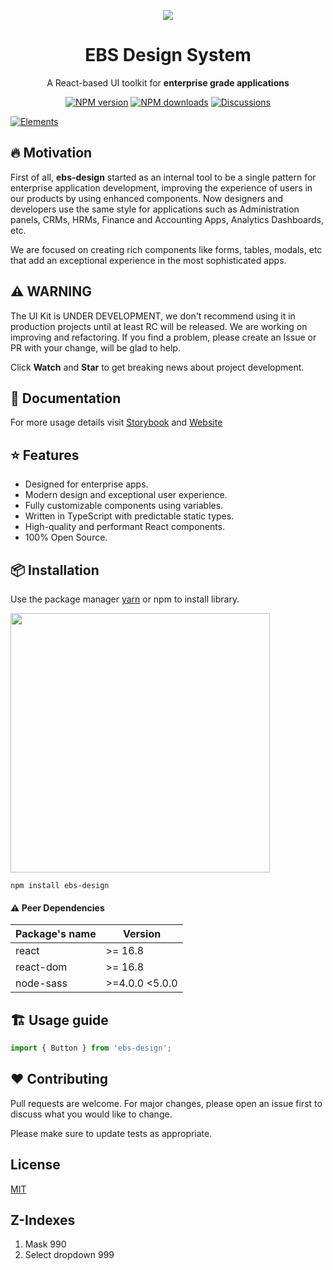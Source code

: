 <p align="center">
  <img src="https://i.ibb.co/J260f5z/ebs-design.png">
</p>

<h1 align="center">EBS Design System</h1>

<div align="center">

A React-based UI toolkit for **enterprise grade applications**

[![NPM version][npm-image]][npm-url]
[![NPM downloads][download-image]][download-url]
[![Discussions][discussions-image]][discussions-url]

</div>

[![Elements][elements-image]][elements-url]

[npm-image]: http://img.shields.io/npm/v/ebs-design.svg?style=flat-square
[npm-url]: http://npmjs.org/package/ebs-design
[logo-image]: https://i.ibb.co/J260f5z/ebs-design.png
[elements-image]: https://i.ibb.co/gMSWhYM/Elements-1.png
[elements-url]: https://ebs-integrator.github.io/ebs-design/
[download-image]: https://img.shields.io/npm/dm/ebs-design.svg?style=flat-square
[download-url]: https://npmjs.org/package/ebs-design
[discussions-image]: https://img.shields.io/badge/discussions-on%20github-blue?style=flat-square
[discussions-url]: https://github.com/ebs-integrator/ebs-design/discussions

## 🔥 Motivation

First of all, **ebs-design** started as an internal tool to be a single pattern for enterprise application development, improving the experience of users in our products by using enhanced components. Now designers and developers use the same style for applications such as Administration panels, CRMs, HRMs, Finance and Accounting Apps, Analytics Dashboards, etc. 

We are focused on creating rich components like forms, tables, modals, etc that add an exceptional experience in the most sophisticated apps.

## ⚠️ WARNING

The UI Kit is UNDER DEVELOPMENT, we don't recommend using it in production projects until at least RC will be released. We are working on improving and refactoring. If you find  a problem, please create an Issue or PR with your change, will be glad to help. 

Click **Watch** and **Star** to get breaking news about project development.

## 🧾 Documentation

For more usage details visit [Storybook](https://ebs-integrator.github.io/ebs-design/) and [Website](https://ebs.io/design/)

## ⭐ Features

- Designed for enterprise apps.
- Modern design and exceptional user experience.
- Fully customizable components using variables.
- Written in TypeScript with predictable static types.
- High-quality and performant React components.
- 100% Open Source.

## 📦 Installation

Use the package manager [yarn](https://classic.yarnpkg.com/en/docs/install/#debian-stable) or npm to install library.

<a href="https://www.npmjs.com/package/ebs-design"><img width="415px" src="https://nodei.co/npm/ebs-design.png?downloads=true&downloadRank=true&stars=true" /></a>

```
npm install ebs-design
```

#### ⚠️ Peer Dependencies

| Package's name | Version        |
| -------------- | -------------- |
| react          | >= 16.8        |
| react-dom      | >= 16.8        |
| node-sass      | >=4.0.0 <5.0.0 |

## 🏗️ Usage guide

```javascript
import { Button } from 'ebs-design';
```

## ❤️ Contributing

Pull requests are welcome. For major changes, please open an issue first to discuss what you would like to change.

Please make sure to update tests as appropriate.

## License

[MIT](https://choosealicense.com/licenses/mit/)

## Z-Indexes

1. Mask 990
2. Select dropdown 999
